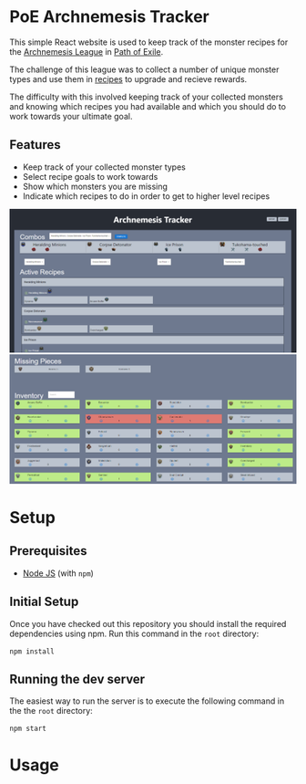 # PoE Archnemesis Tracker

This simple React website is used to keep track of the monster recipes for the [Archnemesis League](https://www.pathofexile.com/siege) in [Path of Exile](https://www.pathofexile.com/).

The challenge of this league was to collect a number of unique monster types and use them in [recipes](https://www.poewiki.net/wiki/List_of_Archnemesis_modifiers_in_Archnemesis_league) to upgrade and recieve rewards.

The difficulty with this involved keeping track of your collected monsters and knowing which recipes you had available and which you should do to work towards your ultimate goal.

## Features

- Keep track of your collected monster types
- Select recipe goals to work towards
- Show which monsters you are missing
- Indicate which recipes to do in order to get to higher level recipes

![Sample image of the webpage](./home.png)
![Sample image of the webpage](./home-bottom-half.png)

# Setup

## Prerequisites

- [Node JS](https://nodejs.org) (with `npm`)

## Initial Setup

Once you have checked out this repository you should install the required dependencies using npm. 
Run this command in the `root` directory:

```
npm install
```

## Running the dev server

The easiest way to run the server is to execute the following command in the the `root` directory:

```
npm start
```

# Usage

